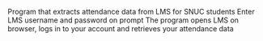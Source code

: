 Program that extracts attendance data from LMS for SNUC students
Enter LMS username and password on prompt
The program opens LMS on browser, logs in to your account and retrieves your attendance data
